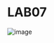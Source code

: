 # LAB07

![image](https://user-images.githubusercontent.com/48858334/134998637-5d745616-7d57-49b6-beff-9dc656a90c7c.png)
